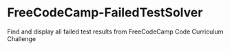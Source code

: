 # FreeCodeCamp-FailedTestSolver
Find and display all failed test results from FreeCodeCamp Code Curriculum Challenge
